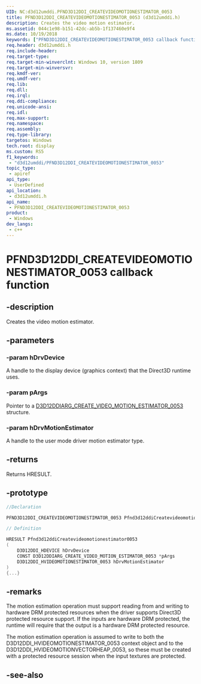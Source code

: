 ```yaml
---
UID: NC:d3d12umddi.PFND3D12DDI_CREATEVIDEOMOTIONESTIMATOR_0053
title: PFND3D12DDI_CREATEVIDEOMOTIONESTIMATOR_0053 (d3d12umddi.h)
description: Creates the video motion estimator.
ms.assetid: 044c1e98-b151-42dc-ab5b-1f137460e9f4
ms.date: 10/19/2018
keywords: ["PFND3D12DDI_CREATEVIDEOMOTIONESTIMATOR_0053 callback function"]
req.header: d3d12umddi.h
req.include-header: 
req.target-type: 
req.target-min-winverclnt: Windows 10, version 1809
req.target-min-winversvr: 
req.kmdf-ver: 
req.umdf-ver: 
req.lib: 
req.dll: 
req.irql: 
req.ddi-compliance: 
req.unicode-ansi: 
req.idl: 
req.max-support: 
req.namespace: 
req.assembly: 
req.type-library: 
targetos: Windows
tech.root: display
ms.custom: RS5
f1_keywords:
 - "d3d12umddi/PFND3D12DDI_CREATEVIDEOMOTIONESTIMATOR_0053"
topic_type:
 - apiref
api_type:
 - UserDefined
api_location:
 - d3d12umddi.h
api_name:
 - PFND3D12DDI_CREATEVIDEOMOTIONESTIMATOR_0053
product:
 - Windows
dev_langs:
 - c++
---
```


# PFND3D12DDI_CREATEVIDEOMOTIONESTIMATOR_0053 callback function

## -description

Creates the video motion estimator.

## -parameters

### -param hDrvDevice

A handle to the display device (graphics context) that the Direct3D runtime uses.

### -param pArgs

Pointer to a [D3D12DDIARG_CREATE_VIDEO_MOTION_ESTIMATOR_0053](ns-d3d12umddi-d3d12ddiarg_create_video_motion_estimator_0053.md) structure.

### -param hDrvMotionEstimator

A handle to the user mode driver motion estimator type.

## -returns

Returns HRESULT.

## -prototype

```cpp
//Declaration

PFND3D12DDI_CREATEVIDEOMOTIONESTIMATOR_0053 Pfnd3d12ddiCreatevideomotionestimator0053; 

// Definition

HRESULT Pfnd3d12ddiCreatevideomotionestimator0053 
(
	D3D12DDI_HDEVICE hDrvDevice
	CONST D3D12DDIARG_CREATE_VIDEO_MOTION_ESTIMATOR_0053 *pArgs
	D3D12DDI_HVIDEOMOTIONESTIMATOR_0053 hDrvMotionEstimator
)
{...}

```

## -remarks

The motion estimation operation must support reading from and writing to hardware DRM protected resources when the driver supports Direct3D protected resource support. If the inputs are hardware DRM protected, the runtime will require that the output is a hardware DRM protected resource. 

The motion estimation operation is assumed to write to both the D3D12DDI_HVIDEOMOTIONESTIMATOR_0053 context object and to the D3D12DDI_HVIDEOMOTIONVECTORHEAP_0053, so these must be created with a protected resource session when the input textures are protected.

## -see-also

